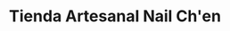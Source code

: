 ---
title: "Tienda Artesanal Nail Ch'en"
url: /san-cristobal-de-las-casas/tienda-artesanal-nail-chen/
shop: ropa
---